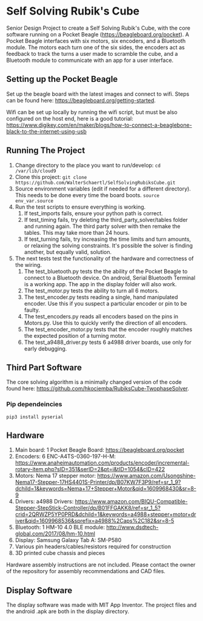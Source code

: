 # Self Solving Rubik's Cube
Senior Design Project to create a Self Solving Rubik's Cube, with the
core software running on a Pocket Beagle (https://beagleboard.org/pocket).
A Pocket Beagle interfaces with six motors, six encoders, and a Bluetooth
module. The motors each turn one of the six sides, the encoders act as
feedback to track the turns a user made to scramble the cube, and a
Bluetooth module to communicate with an app for a user interface.

## Setting up the Pocket Beagle

Set up the beagle board with the latest images and connect to wifi.
Steps can be found here: https://beagleboard.org/getting-started.

Wifi can be set up locally by running the wifi script, but must be also
configured on the host end, here is a good tutorial:
https://www.digikey.com/en/maker/blogs/how-to-connect-a-beaglebone-black-to-the-internet-using-usb


## Running The Project

1. Change directory to the place you want to run/develop:
```cd /var/lib/cloud9 ```
2. Clone this project:
```git clone https://github.com/WalterSchaertl/SelfSolvingRubiksCube.git```
3. Source environment variables (edit if needed for a different directory).
This needs to be done every time the board boots.
```source env_var.source```
4. Run the test scripts to ensure everything is working.
    1. If test_imports fails, ensure your python path is correct.
    2. If test_timing fails, try deleting the third_party_solver/tables
    folder and running again. The third party solver with then remake the
    tables. This may take more than 24 hours.
    3. If test_turning fails, try increasing the time limits and turn amounts,
    or relaxing the solving constraints. It's possible the solver is finding
    another, but equally valid, solution.
5. The next tests test the functionality of the hardware and correctness
of the wiring.
    1. The test_bluetooth.py tests the the ability of the Pocket Beagle
    to connect to a Bluetooth device. On android, Serial Bluetooth
    Terminal is a working app. The app in the display folder will also work.
    2. The test_motor.py tests the ability to turn all 6 motors.
    3. The test_encoder.py tests reading a single, hand manipulated encoder.
    Use this if you suspect a particular encoder or pin to be faulty.
    4. The test_encoders.py reads all encoders based on the pins in
    Motors.py. Use this to quickly verify the direction of all encoders.
    5. The test_encoder_motor.py tests that the encoder roughly matches
    the expected position of a turning motor.
    6. The test_a9488_driver.py tests 6 a4988 driver boards, use only
    for early debugging.

## Third Part Software

The core solving algorithm is a minimally changed version of the code found here:
https://github.com/hkociemba/RubiksCube-TwophaseSolver.

### Pip dependeincies

```pip3 install pyserial```

## Hardware

1. Main board: 1 Pocket Beagle Board: https://beagleboard.org/pocket
2. Encoders: 6 ENC-A4TS-0360-197-H-M: https://www.anaheimautomation.com/products/encoder/incremental-rotary-item.php?sID=351&serID=2&pt=i&tID=1054&cID=422
3. Motors: Nema 17 stepper motor: https://www.amazon.com/Usongshine-Nema17-Stepper-17HS4401S-Printer/dp/B07KW7F3P9/ref=sr_1_9?dchild=1&keywords=Nema+17+Stepper+Motor&qid=1609968430&sr=8-9
4. Drivers: a4988 Drivers: https://www.amazon.com/BIQU-Compatible-Stepper-StepStick-Controller/dp/B01FFGAKK8/ref=sr_1_5?crid=2QRWZP5YP0PRD&dchild=1&keywords=a4988+stepper+motor+driver&qid=1609968536&sprefix=a4988%2Caps%2C182&sr=8-5
5. Bluetooth: 1 HM-10 4.0 BLE module: http://www.dsdtech-global.com/2017/08/hm-10.html
6. Display: Samsung Galaxy Tab A: SM-P580
7. Various pin headers/cables/resistors required for construction
8. 3D printed cube chassis and pieces

Hardware assembly instructions are not included. Please contact the owner
of the repository for assembly recommendations and CAD files.

## Display Software

The display software was made with MIT App Inventor. The project files
and the android .apk are both in the display directory.